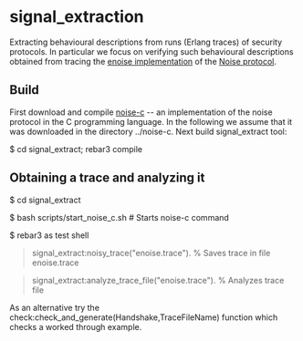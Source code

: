signal_extraction
=================

Extracting behavioural descriptions from runs (Erlang traces) of security protocols.
In particular we focus on verifying such behavioural descriptions obtained from
tracing the [enoise implementation](https://github.com/aeternity/enoise) of the [Noise protocol](https://noiseprotocol.org/).

Build
-----

First download and compile [noise-c](https://github.com/rweather/noise-c) -- an
implementation of the noise protocol in the C programming language. In the following we
assume that it was downloaded in the directory ../noise-c. Next build signal_extract tool:

   $ cd signal_extract; rebar3 compile


Obtaining a trace and analyzing it
-----------------------------------

   $ cd signal_extract
   
   $ bash scripts/start_noise_c.sh                       # Starts noise-c command

   $ rebar3 as test shell

   > signal_extract:noisy_trace("enoise.trace").         % Saves trace in file enoise.trace

   > signal_extract:analyze_trace_file("enoise.trace").  % Analyzes trace file
   

As an alternative try the check:check_and_generate(Handshake,TraceFileName) function which checks a worked through example.



